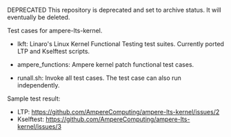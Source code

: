 DEPRECATED
This repository is deprecated and set to archive status. It will eventually be deleted.

Test cases for ampere-lts-kernel.

* lkft: Linaro's Linux Kernel Functional Testing test suites. Currently ported LTP and Kselftest scripts.

* ampere_functions: Ampere kernel patch functional test cases.

* runall.sh: Invoke all test cases. The test case can also run independently.


Sample test result:

* LTP: https://github.com/AmpereComputing/ampere-lts-kernel/issues/2
* Kselftest: https://github.com/AmpereComputing/ampere-lts-kernel/issues/3
